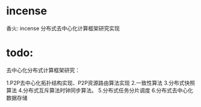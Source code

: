 # incense
香火: incense  分布式去中心化计算框架研究实现


# todo:
去中心化分布式计算框架研究：

1.P2P去中心化拓扑结构实现、P2P资源路由算法实现
2.一致性算法
3.分布式快照算法
4.分布式互斥算法时钟同步算法。
5.分布式任务分片调度
6.分布式去中心化数据存储
